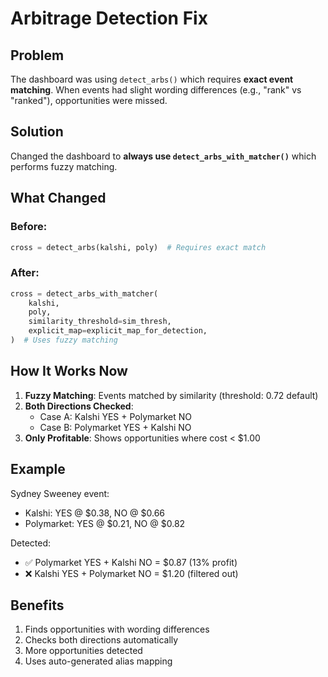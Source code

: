 # Arbitrage Detection Fix

## Problem
The dashboard was using `detect_arbs()` which requires **exact event matching**. When events had slight wording differences (e.g., "rank" vs "ranked"), opportunities were missed.

## Solution
Changed the dashboard to **always use `detect_arbs_with_matcher()`** which performs fuzzy matching.

## What Changed

### Before:
```python
cross = detect_arbs(kalshi, poly)  # Requires exact match
```

### After:
```python
cross = detect_arbs_with_matcher(
    kalshi,
    poly,
    similarity_threshold=sim_thresh,
    explicit_map=explicit_map_for_detection,
)  # Uses fuzzy matching
```

## How It Works Now

1. **Fuzzy Matching**: Events matched by similarity (threshold: 0.72 default)
2. **Both Directions Checked**:
   - Case A: Kalshi YES + Polymarket NO
   - Case B: Polymarket YES + Kalshi NO
3. **Only Profitable**: Shows opportunities where cost < $1.00

## Example

Sydney Sweeney event:
- Kalshi: YES @ $0.38, NO @ $0.66
- Polymarket: YES @ $0.21, NO @ $0.82

Detected:
- ✅ Polymarket YES + Kalshi NO = $0.87 (13% profit)
- ❌ Kalshi YES + Polymarket NO = $1.20 (filtered out)

## Benefits

1. Finds opportunities with wording differences
2. Checks both directions automatically
3. More opportunities detected
4. Uses auto-generated alias mapping



